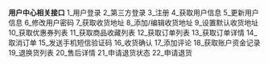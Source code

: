 **用户中心相关接口**
   1_用户登录
   2_第三方登录
   3_注册
   4_获取用户信息
   5_更新用户信息
   6_修改用户密码
   7_获取收货地址
   8_添加/编辑收货地址
   9_设置默认收货地址
   10_获取优惠券列表
   11_获取商品收藏列表
   12_获取订单列表
   13_获取订单详情
   14_取消订单
   15_发送手机短信验证码
   16_收货确认
   17_添加评论
   18_获取账户资金记录
   19_退换货列表
   20_售后详情
   21_申请退货状态
   22_申请退货
